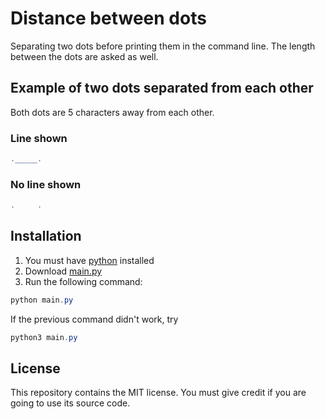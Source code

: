 # Distance between dots

Separating two dots before printing them in the command line. The length between the dots are asked as well.

## Example of two dots separated from each other

Both dots are 5 characters away from each other.

### Line shown

```PowerShell
._____.
```

### No line shown

```PowerShell
.     .
```

## Installation

1. You must have [python](https://python.org) installed
2. Download [main.py](src/main.py)
3. Run the following command:

```Powershell
python main.py
```

If the previous command didn't work, try

```Powershell
python3 main.py
```

## License

This repository contains the MIT license. You must give credit if you are going to use its source code.
